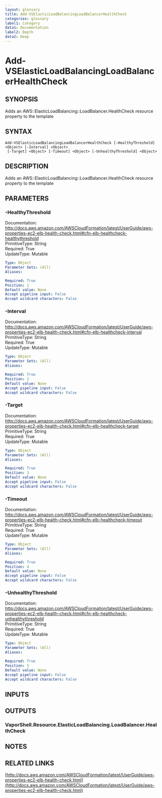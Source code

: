 ```yaml
---
layout: glossary
title: Add-VSElasticLoadBalancingLoadBalancerHealthCheck
categories: glossary
label1: Category
data1: Documentation
label2: Depth
data2: Deep
---
```


# Add-VSElasticLoadBalancingLoadBalancerHealthCheck

## SYNOPSIS
Adds an AWS::ElasticLoadBalancing::LoadBalancer.HealthCheck resource property to the template

## SYNTAX

```
Add-VSElasticLoadBalancingLoadBalancerHealthCheck [-HealthyThreshold] <Object> [-Interval] <Object>
 [-Target] <Object> [-Timeout] <Object> [-UnhealthyThreshold] <Object>
```

## DESCRIPTION
Adds an AWS::ElasticLoadBalancing::LoadBalancer.HealthCheck resource property to the template

## PARAMETERS

### -HealthyThreshold
Documentation: http://docs.aws.amazon.com/AWSCloudFormation/latest/UserGuide/aws-properties-ec2-elb-health-check.html#cfn-elb-healthcheck-healthythreshold    
PrimitiveType: String    
Required: True    
UpdateType: Mutable

```yaml
Type: Object
Parameter Sets: (All)
Aliases: 

Required: True
Position: 1
Default value: None
Accept pipeline input: False
Accept wildcard characters: False
```

### -Interval
Documentation: http://docs.aws.amazon.com/AWSCloudFormation/latest/UserGuide/aws-properties-ec2-elb-health-check.html#cfn-elb-healthcheck-interval    
PrimitiveType: String    
Required: True    
UpdateType: Mutable

```yaml
Type: Object
Parameter Sets: (All)
Aliases: 

Required: True
Position: 2
Default value: None
Accept pipeline input: False
Accept wildcard characters: False
```

### -Target
Documentation: http://docs.aws.amazon.com/AWSCloudFormation/latest/UserGuide/aws-properties-ec2-elb-health-check.html#cfn-elb-healthcheck-target    
PrimitiveType: String    
Required: True    
UpdateType: Mutable

```yaml
Type: Object
Parameter Sets: (All)
Aliases: 

Required: True
Position: 3
Default value: None
Accept pipeline input: False
Accept wildcard characters: False
```

### -Timeout
Documentation: http://docs.aws.amazon.com/AWSCloudFormation/latest/UserGuide/aws-properties-ec2-elb-health-check.html#cfn-elb-healthcheck-timeout    
PrimitiveType: String    
Required: True    
UpdateType: Mutable

```yaml
Type: Object
Parameter Sets: (All)
Aliases: 

Required: True
Position: 4
Default value: None
Accept pipeline input: False
Accept wildcard characters: False
```

### -UnhealthyThreshold
Documentation: http://docs.aws.amazon.com/AWSCloudFormation/latest/UserGuide/aws-properties-ec2-elb-health-check.html#cfn-elb-healthcheck-unhealthythreshold    
PrimitiveType: String    
Required: True    
UpdateType: Mutable

```yaml
Type: Object
Parameter Sets: (All)
Aliases: 

Required: True
Position: 5
Default value: None
Accept pipeline input: False
Accept wildcard characters: False
```

## INPUTS

## OUTPUTS

### VaporShell.Resource.ElasticLoadBalancing.LoadBalancer.HealthCheck

## NOTES

## RELATED LINKS

[http://docs.aws.amazon.com/AWSCloudFormation/latest/UserGuide/aws-properties-ec2-elb-health-check.html](http://docs.aws.amazon.com/AWSCloudFormation/latest/UserGuide/aws-properties-ec2-elb-health-check.html)

